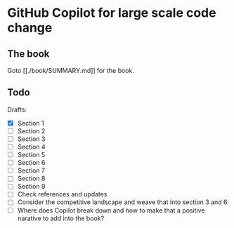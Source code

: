 # GitHub Copilot for large scale code change

## The book
Goto [[./book/SUMMARY.md]] for the book.

## Todo

Drafts:
- [x] Section 1
- [ ] Section 2
- [ ] Section 3
- [ ] Section 4
- [ ] Section 5
- [ ] Section 6
- [ ] Section 7
- [ ] Section 8
- [ ] Section 9
- [ ] Check references and updates
- [ ] Consider the competitive landscape and weave that into section 3 and 6
- [ ] Where does Copilot break down and how to make that a positive narative to add into the book?
